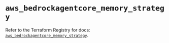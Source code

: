 # `aws_bedrockagentcore_memory_strategy`

Refer to the Terraform Registry for docs: [`aws_bedrockagentcore_memory_strategy`](https://registry.terraform.io/providers/hashicorp/aws/6.19.0/docs/resources/bedrockagentcore_memory_strategy).

